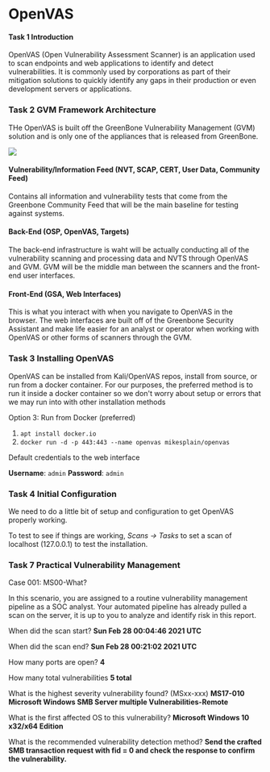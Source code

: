 # OpenVAS 
#### Task 1 Introduction
OpenVAS (Open Vulnerability Assessment Scanner) is an application used to scan endpoints and web applications to identify and detect vulnerabilities. It is commonly used by corporations as part of their mitigation solutions to quickly identify any gaps in their production or even development servers or applications.

### Task 2 GVM Framework Architecture
THe OpenVAS is built off the GreenBone Vulnerability Management (GVM) solution and is only one of the appliances that is released from GreenBone.

![](https://community.greenbone.net/uploads/default/optimized/1X/901766e0fa6b6cb6aee9f4702f46fb8a703a332b_2_690x323.png)

#### Vulnerability/Information Feed (NVT, SCAP, CERT, User Data, Community Feed)
Contains all information and vulnerability tests that come from the Greenbone Community Feed that will be the main baseline for testing against systems.

#### Back-End (OSP, OpenVAS, Targets)
The back-end infrastructure is waht will be actually conducting all of the vulnerability scanning and processing data and NVTS through OpenVAS and GVM. GVM will be the middle man between the scanners and the front-end user interfaces.

#### Front-End (GSA, Web Interfaces)
This is what you interact with when you navigate to OpenVAS in the browser. The web interfaces are built off of the Greenbone Security Assistant and make life easier for an analyst or operator when working with OpenVAS or other forms of scanners through the GVM.

### Task 3 Installing OpenVAS
OpenVAS can be installed from Kali/OpenVAS repos, install from source, or run from a docker container. For our purposes, the preferred method is to run it inside a docker container so we don't worry about setup or errors that we may run into with other installation methods

Option 3: Run from Docker (preferred)
1. `apt install docker.io`
2. `docker run -d -p 443:443 --name openvas mikesplain/openvas`

Default credentials to the web interface

**Username**: `admin`
**Password**: `admin`

### Task 4 Initial Configuration
We need to do a little bit of setup and configuration to get OpenVAS properly working.

To test to see if things are working, *Scans -> Tasks* to set a scan of localhost (127.0.0.1) to test the installation.


### Task 7 Practical Vulnerability Management
Case 001: MS00-What?

In this scenario, you are assigned to a routine vulnerability management pipeline as a SOC analyst. Your automated pipeline has already pulled a scan on the server, it is up to you to analyze and identify risk in this report.

When did the scan start?
**Sun Feb 28 00:04:46 2021 UTC**

When did the scan end?
**Sun Feb 28 00:21:02 2021 UTC**

How many ports are open?
**4**

How many total vulnerabilities
**5 total**

What is the highest severity vulnerability found? (MSxx-xxx)
**MS17-010** **Microsoft Windows SMB Server multiple Vulnerabilities-Remote**

What is the first affected OS to this vulnerability?
**Microsoft Windows 10 x32/x64 Edition**

What is the recommended vulnerability detection method?
**Send the crafted SMB transaction request with fid = 0 and check the response to confirm the vulnerability.**





